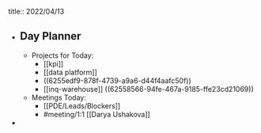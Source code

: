 title:: 2022/04/13

- ## Day Planner
	- Projects for Today:
		- [[kpi]]
		- [[data platform]]
		- ((6255edf9-878f-4739-a9a6-d44f4aafc50f))
		- [[inq-warehouse]] ((62558566-94fe-467a-9185-ffe23cd21069))
	- Meetings Today:
		- [[PDE/Leads/Blockers]]
		- #meeting/1:1 [[Darya Ushakova]]
-